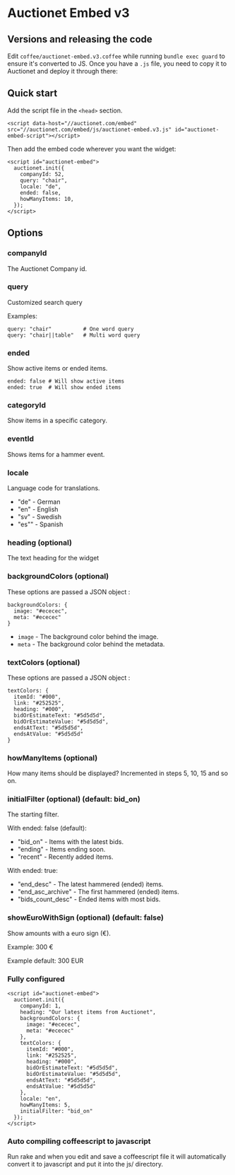 # Auctionet Embed v3

## Versions and releasing the code

Edit `coffee/auctionet-embed.v3.coffee` while running `bundle exec guard` to ensure it's converted to JS.
Once you have a `.js` file, you need to copy it to Auctionet and deploy it through there:

## Quick start
Add the script file in the ```<head>``` section.

```
<script data-host="//auctionet.com/embed" src="//auctionet.com/embed/js/auctionet-embed.v3.js" id="auctionet-embed-script"></script>
```

Then add the embed code wherever you want the widget:

```
<script id="auctionet-embed">
  auctionet.init({
    companyId: 52,
    query: "chair",
    locale: "de",
    ended: false,
    howManyItems: 10,
  });
</script>
```

## Options

### companyId
The Auctionet Company id.

### query
Customized search query

Examples:

    query: "chair"          # One word query
    query: "chair||table"   # Multi word query

### ended
Show active items or ended items.

    ended: false # Will show active items
    ended: true  # Will show ended items

### categoryId
Show items in a specific category.

### eventId
Shows items for a hammer event.

### locale
Language code for translations.

* "de" - German
* "en" - English
* "sv" - Swedish
* "es"" - Spanish

### heading (optional)
The text heading for the widget

### backgroundColors (optional)
These options are passed a JSON object :

```
backgroundColors: {
  image: "#ececec",
  meta: "#ececec"
}
```

* ```image``` - The background color behind the image.
* ```meta``` - The background color behind the metadata.

### textColors (optional)
These options are passed a JSON object :

```
textColors: {
  itemId: "#000",
  link: "#252525",
  heading: "#000",
  bidOrEstimateText: "#5d5d5d",
  bidOrEstimateValue: "#5d5d5d",
  endsAtText: "#5d5d5d",
  endsAtValue: "#5d5d5d"
}
```

### howManyItems (optional)
How many items should be displayed? Incremented in steps 5, 10, 15 and so on.

### initialFilter (optional) (default: bid_on)
The starting filter.

With ended: false (default):

* "bid_on" - Items with the latest bids.
* "ending" - Items ending soon.
* "recent" - Recently added items.

With ended: true:

* "end_desc" - The latest hammered (ended) items.
* "end_asc_archive" - The first hammered (ended) items.
* "bids_count_desc" - Ended items with most bids.

### showEuroWithSign (optional) (default: false)
Show amounts with a euro sign (€).

Example: 300 €

Example default: 300 EUR

### Fully configured

```
<script id="auctionet-embed">
  auctionet.init({
    companyId: 1,
    heading: "Our latest items from Auctionet",
    backgroundColors: {
      image: "#ececec",
      meta: "#ececec"
    },
    textColors: {
      itemId: "#000",
      link: "#252525",
      heading: "#000",
      bidOrEstimateText: "#5d5d5d",
      bidOrEstimateValue: "#5d5d5d",
      endsAtText: "#5d5d5d",
      endsAtValue: "#5d5d5d"
    },
    locale: "en",
    howManyItems: 5,
    initialFilter: "bid_on"
  });
</script>
```

### Auto compiling coffeescript to javascript

Run rake and when you edit and save a coffeescript file it will automatically convert it to javascript and put it into the js/ directory.
